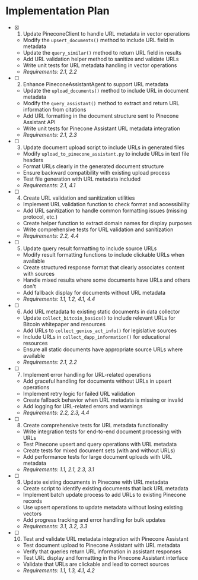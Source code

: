 # Implementation Plan

- [x] 1. Update PineconeClient to handle URL metadata in vector operations
  - Modify the `upsert_documents()` method to include URL field in metadata
  - Update the `query_similar()` method to return URL field in results
  - Add URL validation helper method to sanitize and validate URLs
  - Write unit tests for URL metadata handling in vector operations
  - _Requirements: 2.1, 2.2_

- [ ] 2. Enhance PineconeAssistantAgent to support URL metadata
  - Update the `upload_documents()` method to include URL in document metadata
  - Modify the `query_assistant()` method to extract and return URL information from citations
  - Add URL formatting in the document structure sent to Pinecone Assistant API
  - Write unit tests for Pinecone Assistant URL metadata integration
  - _Requirements: 2.1, 2.3_

- [ ] 3. Update document upload script to include URLs in generated files
  - Modify `upload_to_pinecone_assistant.py` to include URLs in text file headers
  - Format URLs clearly in the generated document structure
  - Ensure backward compatibility with existing upload process
  - Test file generation with URL metadata included
  - _Requirements: 2.1, 4.1_

- [ ] 4. Create URL validation and sanitization utilities
  - Implement URL validation function to check format and accessibility
  - Add URL sanitization to handle common formatting issues (missing protocol, etc.)
  - Create helper function to extract domain names for display purposes
  - Write comprehensive tests for URL validation and sanitization
  - _Requirements: 2.2, 4.4_

- [ ] 5. Update query result formatting to include source URLs
  - Modify result formatting functions to include clickable URLs when available
  - Create structured response format that clearly associates content with sources
  - Handle mixed results where some documents have URLs and others don't
  - Add fallback display for documents without URL metadata
  - _Requirements: 1.1, 1.2, 4.1, 4.4_

- [ ] 6. Add URL metadata to existing static documents in data collector
  - Update `collect_bitcoin_basics()` to include relevant URLs for Bitcoin whitepaper and resources
  - Add URLs to `collect_genius_act_info()` for legislative sources
  - Include URLs in `collect_dapp_information()` for educational resources
  - Ensure all static documents have appropriate source URLs where available
  - _Requirements: 2.1, 2.2_

- [ ] 7. Implement error handling for URL-related operations
  - Add graceful handling for documents without URLs in upsert operations
  - Implement retry logic for failed URL validation
  - Create fallback behavior when URL metadata is missing or invalid
  - Add logging for URL-related errors and warnings
  - _Requirements: 2.2, 2.3, 4.4_

- [ ] 8. Create comprehensive tests for URL metadata functionality
  - Write integration tests for end-to-end document processing with URLs
  - Test Pinecone upsert and query operations with URL metadata
  - Create tests for mixed document sets (with and without URLs)
  - Add performance tests for large document uploads with URL metadata
  - _Requirements: 1.1, 2.1, 2.3, 3.1_

- [ ] 9. Update existing documents in Pinecone with URL metadata
  - Create script to identify existing documents that lack URL metadata
  - Implement batch update process to add URLs to existing Pinecone records
  - Use upsert operations to update metadata without losing existing vectors
  - Add progress tracking and error handling for bulk updates
  - _Requirements: 3.1, 3.2, 3.3_

- [ ] 10. Test and validate URL metadata integration with Pinecone Assistant
  - Test document upload to Pinecone Assistant with URL metadata
  - Verify that queries return URL information in assistant responses
  - Test URL display and formatting in the Pinecone Assistant interface
  - Validate that URLs are clickable and lead to correct sources
  - _Requirements: 1.1, 1.3, 4.1, 4.2_